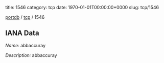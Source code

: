 title: 1546
category: tcp
date: 1970-01-01T00:00:00+0000
slug: tcp/1546

[portdb](/) / [tcp](/category/tcp.html) / 1546


## IANA Data

_Name:_ abbaccuray

_Description:_ abbaccuray

